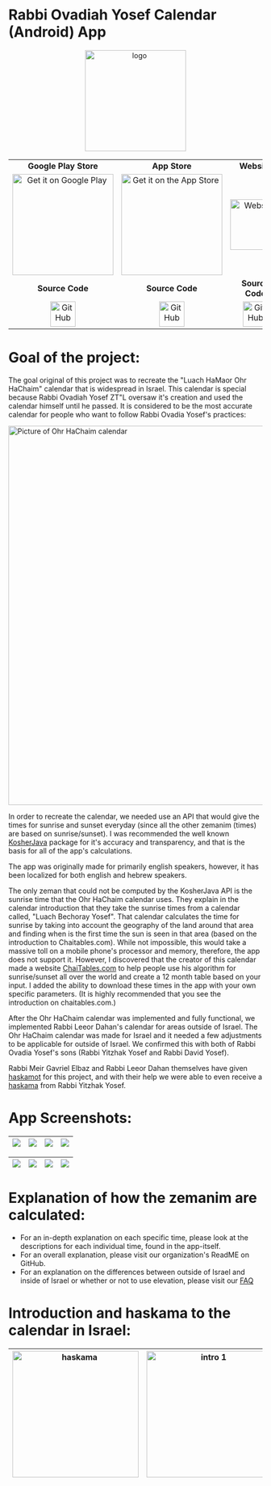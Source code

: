 # Rabbi Ovadiah Yosef Calendar (Android) App

<p align="center">
	<img src="https://is1-ssl.mzstatic.com/image/thumb/Purple211/v4/cc/4f/de/cc4fded5-598f-1f3a-eaa6-26405d119a93/AppIcon-0-0-1x_U007epad-0-11-0-85-220.png/217x0w.webp" width="200px" alt="logo">
</p>

<table align="center">
  <tr>
    <td align="center" width="33%"><strong>Google Play Store</strong></td>
    <td align="center" width="33%"><strong>App Store</strong></td>
    <td align="center" width="33%"><strong>Website</strong></td>
  </tr>
  <tr>
    <td align="center" width="33%">
      <a href="https://play.google.com/store/apps/details?id=com.EJ.ROvadiahYosefCalendar&amp;pcampaignid=pcampaignidMKT-Other-global-all-co-prtnr-py-PartBadge-Mar2515-1">
        <img alt="Get it on Google Play" src="https://play.google.com/intl/en_us/badges/images/generic/en_badge_web_generic.png" width="200px">
      </a>
    </td>
    <td align="center" width="33%">
      <a href="https://apps.apple.com/app/rabbi-ovadiah-yosef-calendar/id6448838987">
        <img alt="Get it on the App Store" src="https://ci6.googleusercontent.com/proxy/HrtBTHlFE3VpRkzLfRwnYbJjCLtCpmKOIV__qk9k9mj7e7PSZF2X0L7mzR63nCIfqbnUujbn-dhiq-LwYUqdcpSLg_ItRhdEQJ0wP438309hcA=s0-d-e1-ft#https://static.licdn.com/aero-v1/sc/h/76yzkd0h5kiv27lrd4yaenylk" width="200px">
      </a>
    </td>
    <td align="center" width="33%">
      <a href="https://royzmanim.com/">
        <img src="https://cdn-icons-png.flaticon.com/512/5602/5602732.png" width="100px" alt="Website">
      </a>
    </td>
  </tr>

  <tr>
    <td align="center" width="33%"><strong>Source Code</strong></td>
    <td align="center" width="33%"><strong>Source Code</strong></td>
    <td align="center" width="33%"><strong>Source Code</strong></td>
  </tr>
  <tr>
    <td align="center" width="33%">
      <a href="https://github.com/Zemaneh-Yosef/RabbiOvadiahYosefCalendarAndroidApp">
        <img src="https://github.githubassets.com/images/modules/logos_page/GitHub-Mark.png" width="50px" alt="GitHub">
      </a>
    </td>
    <td align="center" width="33%">
      <a href="https://github.com/Zemaneh-Yosef/RabbiOvadiahYosefCalendarIOSApp">
        <img src="https://github.githubassets.com/images/modules/logos_page/GitHub-Mark.png" width="50px" alt="GitHub">
      </a>
    </td>
    <td align="center" width="33%">
      <a href="https://github.com/Zemaneh-Yosef/royzmanimwebsite">
        <img src="https://github.githubassets.com/images/modules/logos_page/GitHub-Mark.png" width="50px" alt="GitHub">
      </a>
    </td>
  </tr>
</table>

# Goal of the project:
The goal original of this project was to recreate the "Luach HaMaor Ohr HaChaim" calendar that is widespread in Israel. This calendar is special because Rabbi Ovadiah Yosef ZT"L oversaw it's creation and used the calendar himself until he passed. It is considered to be the most accurate calendar for people who want to follow Rabbi Ovadia Yosef's practices:

<img src="https://i.imgur.com/QqGAtTB.jpg" height="750" alt="Picture of Ohr HaChaim calendar">

In order to recreate the calendar, we needed use an API that would give the times for sunrise and sunset everyday (since all the other zemanim (times) are based on sunrise/sunset). I was recommended the well known [KosherJava](https://github.com/KosherJava/zmanim) package for it's accuracy and transparency, and that is the basis for all of the app's calculations.

The app was originally made for primarily english speakers, however, it has been localized for both english and hebrew speakers.

The only zeman that could not be computed by the KosherJava API is the sunrise time that the Ohr HaChaim calendar uses. They explain in the calendar introduction that they take the sunrise times from a calendar called, "Luach Bechoray Yosef". That calendar calculates the time for sunrise by taking into account the geography of the land around that area and finding when is the first time the sun is seen in that area (based on the introduction to Chaitables.com). While not impossible, this would take a massive toll on a mobile phone's processor and memory, therefore, the app does not support it. However, I discovered that the creator of this calendar made a website [ChaiTables.com](http://chaitables.com) to help people use his algorithm for sunrise/sunset all over the world and create a 12 month table based on your input. I added the ability to download these times in the app with your own specific parameters. (It is highly recommended that you see the introduction on chaitables.com.)

After the Ohr HaChaim calendar was implemented and fully functional, we implemented Rabbi Leeor Dahan's calendar for areas outside of Israel. The Ohr HaChaim calendar was made for Israel and it needed a few adjustments to be applicable for outside of Israel. We confirmed this with both of Rabbi Ovadia Yosef's sons (Rabbi Yitzhak Yosef and Rabbi David Yosef).

Rabbi Meir Gavriel Elbaz and Rabbi Leeor Dahan themselves have given [haskamot](https://royzmanim.com/) for this project, and with their help we were able to even receive a [haskama](https://royzmanim.com/assets/haskamah-rishon-letzion.pdf) from Rabbi Yitzhak Yosef.

# App Screenshots:
| <img src="https://play-lh.googleusercontent.com/zVHLQfLFEFi042B5fs8aospA9rEHQYI9lhEpBDl5WJtO7DXpWf5KHOyJwGcJt6FL6g"> | <img src="https://play-lh.googleusercontent.com/qqzs-vMfkBYOb7MhE8GSSDrgxnT3SHPnvOUVZ5-hpmPKNRmGDlKk_ZfWgFPRjoyS9Zk"> | <img src="https://play-lh.googleusercontent.com/M2rFetNy9kZJoVpi6EV0w07TagYgV7pdCaSH-d46p_tjjaydrbrjCA-8ytfBJ57BSzI"> | <img src="https://play-lh.googleusercontent.com/M5ngIENjzFAu3Jr_6uPMPR7ZL5axZa7wXjXj-l3T2UR1NwWHnDhgK5cwymG92_dH9g"> |
| ---------------------------------------------- | -------------------------------------------- | ------------------------------------------ | ------------------------------------------- |

| <img src="https://play-lh.googleusercontent.com/x9-dPIKcVofd0Bzd1Pncp7YTKItC9dPtP0ZU8swd3Q-ee2ySTkyiscXTssF_eNPfgnk"> | <img src="https://play-lh.googleusercontent.com/4_ieNYmeCYv75lGsuOg95fT5-1v7vK8zuvSbOV78MtMWWKLS-PIDS2dTT9MCTz4vX4FP"> | <img src="https://play-lh.googleusercontent.com/ZiT9dliscrbOqqwxdpzivXE77Hpt-CMpgUcT-8x1MVnDPZp6jVOTpdes5Dgg9l4Okg"> | <img src="https://play-lh.googleusercontent.com/goFEBByE3neELxuURq_G7LtO_QkuQCs8WPnu5Ltx57Elx62k5FgCWqWDuIfobqagMs2u"> |
| ---------------------------------------------- | -------------------------------------------- | ------------------------------------------ | ------------------------------------------- |

# Explanation of how the zemanim are calculated:
- For an in-depth explanation on each specific time, please look at the descriptions for each individual time, found in the app-itself.
- For an overall explanation, please visit our organization's ReadME on GitHub.
- For an explanation on the differences between outside of Israel and inside of Israel or whether or not to use elevation, please visit our [FAQ](https://royzmanim.com/FAQ)

# Introduction and haskama to the calendar in Israel:

| <img src="https://royzmanim.com/assets/images/sources/OHhaskama.png" height="250" alt="haskama"> | <img src="https://royzmanim.com/assets/images/sources/intro1.png" height="250" alt="intro 1"> | <img src="https://royzmanim.com/assets/images/sources/intro2.png" height="250" alt="intro 2"> | <img src="https://royzmanim.com/assets/images/sources/intro3.png" height="250" alt="intro 3"> |
| ---------------------------------------------- | -------------------------------------------- | ------------------------------------------- | ------------------------------------------- |
